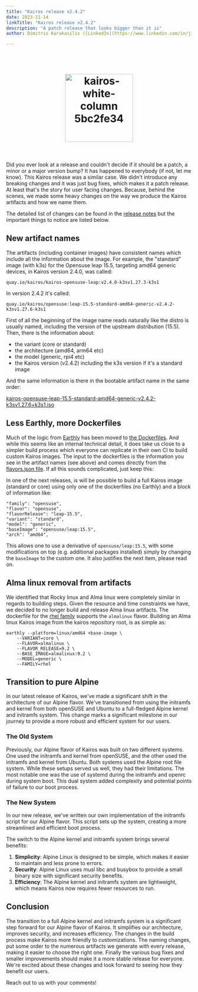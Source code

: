 ```yaml
---
title: "Kairos release v2.4.2"
date: 2023-11-14
linkTitle: "Kairos release v2.4.2"
description: "A patch release that looks bigger than it is"
author: Dimitris Karakasilis ([LinkedIn](https://www.linkedin.com/in/jimmykarily/)) ([GitHub](https://github.com/jimmykarily)), Itxaka Serrano Garcia ([GitHub](https://github.com/Itxaka))

---
```

<h1 align="center">
  <br>
     <img width="184" alt="kairos-white-column 5bc2fe34" src="https://user-images.githubusercontent.com/2420543/215073247-96988fd1-7fcf-4877-a28d-7c5802db43ab.png">
    <br>
<br>
</h1>

Did you ever look at a release and couldn't decide if it should be a patch, a minor or a major version bump? It has happened to everybody (if not, let me know).
This Kairos release was a similar case. We didn't introduce any breaking changes and it was just bug fixes, which makes it a patch release.  At least that's the story for user facing changes. Because, behind the scenes, we made some heavy changes on the way we produce the Kairos artifacts and how we name them.

The detailed list of changes can be found in the [release notes](https://github.com/kairos-io/kairos/releases/tag/v2.4.2) but the important things to notice are listed below.

## New artifact names

The artifacts (including container images) have consistent names which include all the information about the image. For example, the "standard" image (with k3s) for the Opensuse leap 15.5, targeting amd64 generic devices, in Kairos version 2.4.0, was called:

```
quay.io/kairos/kairos-opensuse-leap:v2.4.0-k3sv1.27.3-k3s1
```

In version 2.4.2 it's called:

```
quay.io/kairos/opensuse:leap-15.5-standard-amd64-generic-v2.4.2-k3sv1.27.6-k3s1
```

First of all the beginning of the image name reads naturally like the distro is usually named, including the version of the upstream distribution (15.5). Then, there is the information about:

- the variant (core or standard)
- the architecture (amd64, arm64 etc)
- the model (generic, rpi4 etc)
- the Kairos version (v2.4.2) including the k3s version if it's a standard image

And the same information is there in the bootable artifact name in the same order:

[kairos-opensuse-leap-15.5-standard-amd64-generic-v2.4.2-k3sv1.27.6+k3s1.iso](https://github.com/kairos-io/kairos/releases/download/v2.4.2/kairos-opensuse-leap-15.5-standard-amd64-generic-v2.4.2-k3sv1.27.6+k3s1.iso)


## Less Earthly, more Dockerfiles

Much of the logic from [Earthly](https://github.com/kairos-io/kairos/blob/a658a3fa5f294b14377631dedfa0031d3551f2b2/Earthfile#L317) has been moved to [the Dockerfiles](https://github.com/kairos-io/kairos/tree/master/imageshttps://github.com/kairos-io/kairos/tree/master/images). And while this seems like an internal technical detail, it does take us close to a simpler build process which everyone can replicate in their own CI to build custom Kairos images. The input to the dockerfiles is the information you see in the artifact names (see above) and comes directly from the [flavors.json file](https://github.com/kairos-io/kairos/blob/a658a3fa5f294b14377631dedfa0031d3551f2b2/.github/flavors.json#L1). If all this sounds complicated, just keep this:

In one of the next releases, is will be possible to build a full Kairos image (standard or core) using only one of the dockerfiles (no Earthly) and a block of information like:

```
"family": "opensuse",
"flavor": "opensuse",
"flavorRelease": "leap-15.5",
"variant": "standard",
"model": "generic",
"baseImage": "opensuse/leap:15.5",
"arch": "amd64",
```

This allows one to use a derivative of `opensuse/leap:15.5`, with some modifications on top (e.g. additional packages installed) simply by changing the `baseImage` to the custom one.
It also justifies the next item, please read on.

## Alma linux removal from artifacts

We identified that Rocky linux and Alma linux were completely similar in regards to building steps. Given the resource and time constraints we have, we decided to no longer build and release Alma linux artifacts.
The dockerfile for the [rhel family](https://github.com/kairos-io/kairos/blob/a658a3fa5f294b14377631dedfa0031d3551f2b2/images/Dockerfile.rhel#L1) supports the `almalinux` flavor.
Building an Alma linux Kairos image from the kairos repository root, is as simple as:

```
earthly --platform=linux/amd64 +base-image \
    --VARIANT=core \
    --FLAVOR=almalinux \
    --FLAVOR_RELEASE=9.2 \
    --BASE_IMAGE=almalinux:9.2 \
    --MODEL=generic \
    --FAMILY=rhel
```

## Transition to pure Alpine

In our latest release of Kairos, we've made a significant shift in the architecture of our Alpine flavor. We've transitioned from using the initramfs and kernel from both openSUSE and Ubuntu to a full-fledged Alpine kernel and initramfs system. This change marks a significant milestone in our journey to provide a more robust and efficient system for our users.

### The Old System

Previously, our Alpine flavor of Kairos was built on two different systems. One used the initramfs and kernel from openSUSE, and the other used the initramfs and kernel from Ubuntu. Both systems used the Alpine root file system. While these setups served us well, they had their limitations. The most notable one was the use of systemd during the initramfs and openrc during system boot. This dual system added complexity and potential points of failure to our boot process.

### The New System

In our new release, we've written our own implementation of the initramfs script for our Alpine flavor. This script sets up the system, creating a more streamlined and efficient boot process.

The switch to the Alpine kernel and initramfs system brings several benefits:

1. **Simplicity**: Alpine Linux is designed to be simple, which makes it easier to maintain and less prone to errors.
2. **Security**: Alpine Linux uses musl libc and busybox to provide a small binary size with significant security benefits.
3. **Efficiency**: The Alpine kernel and initramfs system are lightweight, which means Kairos now requires fewer resources to run.


## Conclusion

The transition to a full Alpine kernel and initramfs system is a significant step forward for our Alpine flavor of Kairos. It simplifies our architecture, improves security, and increases efficiency.
The changes in the build process make Kairos more friendly to customizations. The naming changes, put some order to the numerous artifacts we generate with every release, making it easier to choose the right one.
Finally the various bug fixes and smaller improvements should make it a more stable release for everyone.
We're excited about these changes and look forward to seeing how they benefit our users.


Reach out to us with your comments!
